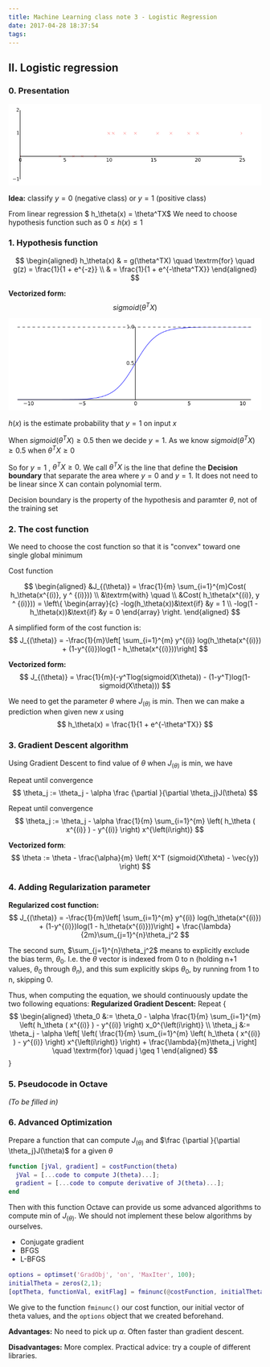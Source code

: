 ```yaml
---
title: Machine Learning class note 3 - Logistic Regression
date: 2017-04-28 18:37:54
tags:
---
```

## II. Logistic regression

### 0. Presentation

![Logistic Regression](/images/logistic_regression.png)

**Idea:** classify $y=0$ (negative class) or $y=1$ (positive class)

From linear regression $ h_\theta(x) = \theta^TX$ We need to choose hypothesis function such as $0 \leq h(x) \leq 1$

### 1. Hypothesis function

$$
\begin{aligned}
h_\theta(x) & = g(\theta^TX) \quad \textrm{for} \quad g(z) = \frac{1}{1 + e^{-z}} \\
& = \frac{1}{1 + e^{-\theta^TX}}
\end{aligned}
$$

**Vectorized form:**
$$
  sigmoid(\theta^TX)
$$

![Logistic Regression](/images/logistic_regression_sigmoid.png)

$h(x)$  is the estimate probability that $y=1$ on input $x$

When $sigmoid(\theta^TX) \geq 0.5$ then we decide $y=1$. As we know $sigmoid(\theta^TX) \geq 0.5$ when $\theta^TX \geq 0$

So for $y=1$ , $\theta^TX \geq 0$. We call $\theta^TX$ is the line that define the **Decision boundary** that separate the area where $y=0$ and $y=1$. It does not need to be linear since X can contain polynomial term.

Decision boundary is the property of the hypothesis and paramter $\theta$, not of the training set

### 2. The cost function
We need to choose the cost function so that it is "convex" toward one single global minimum

Cost function

$$
\begin{aligned}
  &J_{(\theta)} = \frac{1}{m} \sum_{i=1}^{m}Cost( h_\theta(x^{(i)}, y ^ {(i)})) \\
  &\textrm{with} \quad \\
  &Cost( h_\theta(x^{(i)}, y ^ {(i)})) =
  \left\{
  \begin{array}{c}
  -log(h_\theta(x))&\text{if} &y = 1 \\
  -log(1 - h_\theta(x))&\text{if} &y = 0
  \end{array}
  \right.
\end{aligned}
$$

A simplified form of the cost function is:
$$
J_{(\theta)} = -\frac{1}{m}\left[ \sum_{i=1}^{m} y^{(i)} log(h_\theta(x^{(i)}) + (1-y^{(i)})log(1 - h_\theta(x^{(i)}))\right]
$$

**Vectorized form:**
$$
J_{(\theta)} = \frac{1}{m}(-y^Tlog(sigmoid(X\theta)) - (1-y^T)log(1-sigmoid(X\theta)))
$$

We need to get the parameter $\theta$ where $J_{(\theta)}$ is min. Then we can make a prediction when given new $x$ using
$$
h_\theta(x) = \frac{1}{1 + e^{-\theta^TX}}
$$

### 3. Gradient Descent algorithm

Using Gradient Descent to find value of $\theta$ when $J_{(\theta)}$ is min, we have

Repeat until convergence
$$
  \theta_j := \theta_j - \alpha \frac {\partial }{\partial \theta_j}J(\theta)
$$

Repeat until convergence
$$
   \theta_j := \theta_j - \alpha \frac{1}{m} \sum_{i=1}^{m} \left( h_\theta ( x^{(i)} ) - y^{(i)} \right) x^{\left(i\right)}
$$

**Vectorized form**:
$$
   \theta := \theta - \frac{\alpha}{m} \left( X^T (sigmoid(X\theta) - \vec{y}) \right)
$$

### 4. Adding Regularization parameter
**Regularized cost function:**
$$
J_{(\theta)} = -\frac{1}{m}\left[ \sum_{i=1}^{m} y^{(i)} log(h_\theta(x^{(i)}) + (1-y^{(i)})log(1 - h_\theta(x^{(i)}))\right] + \frac{\lambda}{2m}\sum_{j=1}^{n}\theta_j^2
$$

The second sum, $\sum_{j=1}^{n}\theta_j^2$ means to explicitly exclude the bias term, $\theta_0$. I.e. the $\theta$ vector is indexed from 0 to n (holding n+1 values, $\theta_0$ through $\theta_n$), and this sum explicitly skips $\theta_0$, by running from 1 to n, skipping 0.

Thus, when computing the equation, we should continuously update the two following equations:
**Regularized Gradient Descent:**
Repeat
{
$$
\begin{aligned}
\theta_0 &:= \theta_0 - \alpha \frac{1}{m} \sum_{i=1}^{m} \left( h_\theta ( x^{(i)} ) - y^{(i)} \right) x_0^{\left(i\right)} \\
\theta_j &:= \theta_j - \alpha  \left[ \left( \frac{1}{m} \sum_{i=1}^{m} \left( h_\theta ( x^{(i)} ) - y^{(i)} \right) x^{\left(i\right)} \right) + \frac{\lambda}{m}\theta_j \right] \quad \textrm{for} \quad j \geq 1
\end{aligned}
$$
}

### 5. Pseudocode in Octave
*(To be filled in)*

### 6. Advanced Optimization
Prepare a function that can compute $J_{(\theta)}$ and $\frac {\partial }{\partial \theta_j}J(\theta)$ for a given $\theta$

```matlab
function [jVal, gradient] = costFunction(theta)
  jVal = [...code to compute J(theta)...];
  gradient = [...code to compute derivative of J(theta)...];
end
```


Then with this function Octave can provide us some advanced algorithms to compute min of $J_{(\theta)}$. We should not implement these below algorithms by ourselves.

- Conjugate gradient
- BFGS
- L-BFGS

```matlab
options = optimset('GradObj', 'on', 'MaxIter', 100);
initialTheta = zeros(2,1);
[optTheta, functionVal, exitFlag] = fminunc(@costFunction, initialTheta, options);
```

We give to the function ```fminunc()``` our cost function, our initial vector of theta values, and the ```options``` object that we created beforehand.


**Advantages:**
No need to pick up $\alpha$.
Often faster than gradient descent.

**Disadvantages:**
More complex.
Practical advice: try a couple of different libraries.

